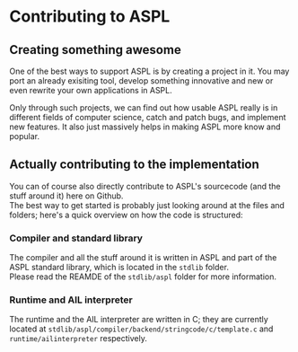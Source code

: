 # Contributing to ASPL
## Creating something awesome
One of the best ways to support ASPL is by creating a project in it. You may port an already exisiting tool, develop something innovative and new or even rewrite your own applications in ASPL.

Only through such projects, we can find out how usable ASPL really is in different fields of computer science, catch and patch bugs, and implement new features. It also just massively helps in making ASPL more know and popular.

## Actually contributing to the implementation
You can of course also directly contribute to ASPL's sourcecode (and the stuff around it) here on Github.
<br>The best way to get started is probably just looking around at the files and folders; here's a quick overview on how the code is structured:

### Compiler and standard library
The compiler and all the stuff around it is written in ASPL and part of the ASPL standard library, which is located in the `stdlib` folder.
<br>Please read the REAMDE of the `stdlib/aspl` folder for more information.

### Runtime and AIL interpreter
The runtime and the AIL interpreter are written in C; they are currently located at `stdlib/aspl/compiler/backend/stringcode/c/template.c` and `runtime/ailinterpreter` respectively.